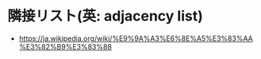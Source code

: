 # 隣接リスト(英: adjacency list)
* https://ja.wikipedia.org/wiki/%E9%9A%A3%E6%8E%A5%E3%83%AA%E3%82%B9%E3%83%88
